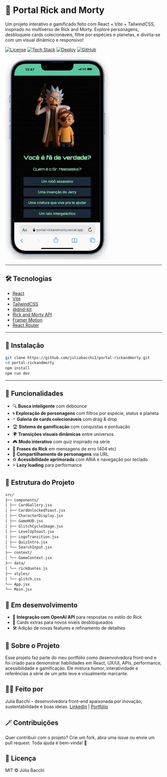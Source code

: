 # 🌌 Portal Rick and Morty

Um projeto interativo e gamificado feito com React + Vite + TailwindCSS, inspirado no multiverso de Rick and Morty. Explore personagens, desbloqueie cards colecionáveis, filtre por espécies e planetas, e divirta-se com um visual dinâmico e responsivo!

[![License](https://img.shields.io/badge/License-MIT-green)](https://opensource.org/licenses/MIT)
[![Tech Stack](https://img.shields.io/badge/Tech%20Stack-React%20%7C%20Vite%20%7C%20Tailwind-blue)](https://reactjs.org/)
[![Deploy](https://img.shields.io/badge/Deploy-Vercel-purple)](https://portal-rickandmorty.vercel.app/)
[![GitHub](https://img.shields.io/badge/GitHub-@juliabacchi1%2Fportal--rickandmorty-black?logo=github)](https://github.com/juliabacchi1/portal-rickandmorty)

![Portal Screenshot](./public/screenshot.webp)

---

## 🛠️ Tecnologias

- [React](https://react.dev/)
- [Vite](https://vitejs.dev/)
- [TailwindCSS](https://tailwindcss.com/)
- [@dnd-kit](https://dndkit.com/)
- [Rick and Morty API](https://rickandmortyapi.com/)
- [Framer Motion](https://www.framer.com/motion/)
- [React Router](https://reactrouter.com/)

---

## 🧪 Instalação

```bash
git clone https://github.com/juliabacchi1/portal-rickandmorty.git
cd portal-rickandmorty
npm install
npm run dev
```

---

## 🚀 Funcionalidades

- 🔍 **Busca inteligente** com debounce
- 🌀 **Exploração de personagens** com filtros por espécie, status e planeta
- 🃏 **Galeria de cards colecionáveis** com drag & drop
- 🏆 **Sistema de gamificação** com conquistas e pontuação
- 🌍 **Transições visuais dinâmicas** entre universos
- 🎮 **Modo interativo** com quiz inspirado na série
- 🧠 **Frases do Rick** em mensagens de erro (404 etc)
- 🔗 **Compartilhamento de personagens** via URL
- ⚙️ **Acessibilidade aprimorada** com ARIA e navegação por teclado
- ⚡ **Lazy loading** para performance

## 📁 Estrutura do Projeto

```bash
src/
├── components/
│ ├── CardGallery.jsx
│ ├── CardUnlockedToast.jsx
│ ├── CharacterDisplay.jsx
│ ├── GameHUD.jsx
│ ├── GlitchCycleImage.jsx
│ ├── LevelUpToast.jsx
│ ├── LogoTransition.jsx
│ ├── QuizIntro.jsx
│ └── SearchInput.jsx
├── context/
│ └── GameContext.jsx
├── data/
│ └── rickQuotes.js
├── styles/
│ └── glitch.css
└── App.jsx         
└── Main.jsx        
```

## 🧩 Em desenvolvimento
- 🤖 **Integração com OpenAI API** para respostas no estilo do Rick
- 📜 Cards extras para novos níveis desbloqueados
- 🛠️ Adição de novas features e refinamento de detalhes

## 🧠 Sobre o Projeto
Esse projeto faz parte do meu portfólio como desenvolvedora front-end e foi criado para demonstrar habilidades em React, UX/UI, APIs, performance, acessibilidade e gamificação. Ele mistura humor, interatividade e referências à série de um jeito leve e visualmente marcante.

## 🙋‍♀️ Feito por
Julia Bacchi – desenvolvedora front-end apaixonada por inovação, sustentabilidade e boas ideias.
[LinkedIn](https://www.linkedin.com/in/juliabacchi/) | [Portfólio](https://juliabacchi.com)

## 🪄 Contribuições
Quer contribuir com o projeto? Crie um fork, abra uma issue ou envie um pull request. Toda ajuda é bem-vinda! 💛

## 📄 Licença
MIT © Júlia Bacchi
